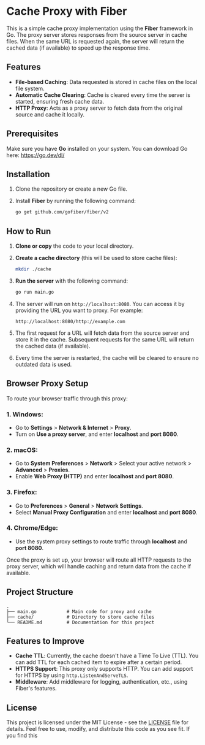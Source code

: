 
# Cache Proxy with Fiber

This is a simple cache proxy implementation using the **Fiber** framework in Go. The proxy server stores responses from the source server in cache files. When the same URL is requested again, the server will return the cached data (if available) to speed up the response time.

## Features

- **File-based Caching**: Data requested is stored in cache files on the local file system.
- **Automatic Cache Clearing**: Cache is cleared every time the server is started, ensuring fresh cache data.
- **HTTP Proxy**: Acts as a proxy server to fetch data from the original source and cache it locally.

## Prerequisites

Make sure you have **Go** installed on your system. You can download Go here: https://go.dev/dl/

## Installation

1. Clone the repository or create a new Go file.
   
2. Install **Fiber** by running the following command:

   ```bash
   go get github.com/gofiber/fiber/v2
   ```

## How to Run

1. **Clone or copy** the code to your local directory.
2. **Create a cache directory** (this will be used to store cache files):

   ```bash
   mkdir ./cache
   ```

3. **Run the server** with the following command:

   ```bash
   go run main.go
   ```

4. The server will run on `http://localhost:8080`. You can access it by providing the URL you want to proxy. For example:

   ```
   http://localhost:8080/http://example.com
   ```

5. The first request for a URL will fetch data from the source server and store it in the cache. Subsequent requests for the same URL will return the cached data (if available).

6. Every time the server is restarted, the cache will be cleared to ensure no outdated data is used.

## Browser Proxy Setup

To route your browser traffic through this proxy:

### 1. **Windows**:
   - Go to **Settings** > **Network & Internet** > **Proxy**.
   - Turn on **Use a proxy server**, and enter **localhost** and **port 8080**.

### 2. **macOS**:
   - Go to **System Preferences** > **Network** > Select your active network > **Advanced** > **Proxies**.
   - Enable **Web Proxy (HTTP)** and enter **localhost** and **port 8080**.

### 3. **Firefox**:
   - Go to **Preferences** > **General** > **Network Settings**.
   - Select **Manual Proxy Configuration** and enter **localhost** and **port 8080**.

### 4. **Chrome/Edge**:
   - Use the system proxy settings to route traffic through **localhost** and **port 8080**.

Once the proxy is set up, your browser will route all HTTP requests to the proxy server, which will handle caching and return data from the cache if available.

## Project Structure

```
.
├── main.go           # Main code for proxy and cache
├── cache/            # Directory to store cache files
└── README.md         # Documentation for this project
```

## Features to Improve

- **Cache TTL**: Currently, the cache doesn't have a Time To Live (TTL). You can add TTL for each cached item to expire after a certain period.
- **HTTPS Support**: This proxy only supports HTTP. You can add support for HTTPS by using `http.ListenAndServeTLS`.
- **Middleware**: Add middleware for logging, authentication, etc., using Fiber's features.

## License

This project is licensed under the MIT License - see the [LICENSE](LICENSE) file for details. Feel free to use, modify, and distribute this code as you see fit. If you find this